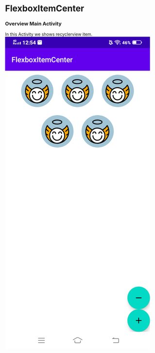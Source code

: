 # FlexboxItemCenter
### Overview Main Activity
In this Activity we shows recyclerview item.
![Overview Main Activity](https://github.com/sainivik/FlexboxItemCenter/blob/master/screenshots/flexbox_home_screen.png)
